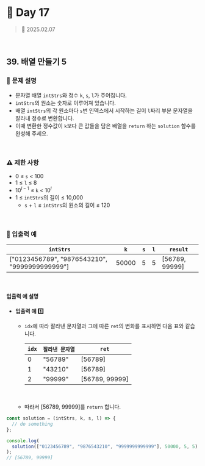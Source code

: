 # 🌻 Day 17

> 📅 2025.02.07

<br>

## 39. 배열 만들기 5

### 📍 문제 설명

- 문자열 배열 `intStrs`와 정수 `k`, `s`, `l`가 주어집니다.
- `intStrs`의 원소는 숫자로 이루어져 있습니다.
- 배열 `intStrs`의 각 원소마다 `s`번 인덱스에서 시작하는 길이 `l`짜리 부분 문자열을 잘라내 정수로 변환합니다.
- 이때 변환한 정수값이 `k`보다 큰 값들을 담은 배열을 `return` 하는 `solution` 함수를 완성해 주세요.

<br>

### ⚠️ 제한 사항

- 0 ≤ `s` < 100
- 1 ≤ `l` ≤ 8
- $10^{l - 1}$ ≤ `k` < $10^l$
- 1 ≤ `intStrs`의 길이 ≤ 10,000
  - `s` + `l` ≤ `intStrs`의 원소의 길이 ≤ 120

<br>

### 👀 입출력 예

| `intStrs`                                     | `k`   | `s` | `l` | `result`       |
| --------------------------------------------- | ----- | --- | --- | -------------- |
| ["0123456789", "9876543210", "9999999999999"] | 50000 | 5   | 5   | [56789, 99999] |

<br>

#### 입출력 예 설명

- **입출력 예 1️⃣**

  - `idx`에 따라 잘라낸 문자열과 그에 따른 `ret`의 변화를 표시하면 다음 표와 같습니다.

    | `idx` | `잘라낸 문자열` | `ret`          |
    | ----- | --------------- | -------------- |
    | 0     | "56789"         | [56789]        |
    | 1     | "43210"         | [56789]        |
    | 2     | "99999"         | [56789, 99999] |

    <br>

  - 따라서 [56789, 99999]를 `return` 합니다.

```javascript
const solution = (intStrs, k, s, l) => {
  // do something
};

console.log(
  solution(["0123456789", "9876543210", "9999999999999"], 50000, 5, 5)
);
// [56789, 99999]
```
